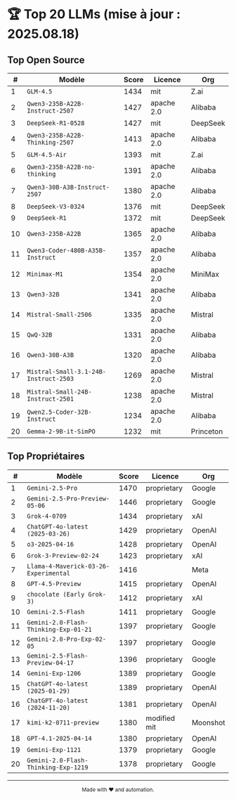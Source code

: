 # 🏆 Top 20 LLMs (mise à jour : 2025.08.18)

## Top Open Source

| # | Modèle | Score | Licence | Org |
|---|---|---|---|---|
| 1 | `GLM-4.5` | 1434 | mit | Z.ai |
| 2 | `Qwen3-235B-A22B-Instruct-2507` | 1427 | apache 2.0 | Alibaba |
| 3 | `DeepSeek-R1-0528` | 1427 | mit | DeepSeek |
| 4 | `Qwen3-235B-A22B-Thinking-2507` | 1413 | apache 2.0 | Alibaba |
| 5 | `GLM-4.5-Air` | 1393 | mit | Z.ai |
| 6 | `Qwen3-235B-A22B-no-thinking` | 1391 | apache 2.0 | Alibaba |
| 7 | `Qwen3-30B-A3B-Instruct-2507` | 1380 | apache 2.0 | Alibaba |
| 8 | `DeepSeek-V3-0324` | 1376 | mit | DeepSeek |
| 9 | `DeepSeek-R1` | 1372 | mit | DeepSeek |
| 10 | `Qwen3-235B-A22B` | 1365 | apache 2.0 | Alibaba |
| 11 | `Qwen3-Coder-480B-A35B-Instruct` | 1357 | apache 2.0 | Alibaba |
| 12 | `Minimax-M1` | 1354 | apache 2.0 | MiniMax |
| 13 | `Qwen3-32B` | 1341 | apache 2.0 | Alibaba |
| 14 | `Mistral-Small-2506` | 1335 | apache 2.0 | Mistral |
| 15 | `QwQ-32B` | 1331 | apache 2.0 | Alibaba |
| 16 | `Qwen3-30B-A3B` | 1320 | apache 2.0 | Alibaba |
| 17 | `Mistral-Small-3.1-24B-Instruct-2503` | 1269 | apache 2.0 | Mistral |
| 18 | `Mistral-Small-24B-Instruct-2501` | 1238 | apache 2.0 | Mistral |
| 19 | `Qwen2.5-Coder-32B-Instruct` | 1234 | apache 2.0 | Alibaba |
| 20 | `Gemma-2-9B-it-SimPO` | 1232 | mit | Princeton |


## Top Propriétaires

| # | Modèle | Score | Licence | Org |
|---|---|---|---|---|
| 1 | `Gemini-2.5-Pro` | 1470 | proprietary | Google |
| 2 | `Gemini-2.5-Pro-Preview-05-06` | 1446 | proprietary | Google |
| 3 | `Grok-4-0709` | 1434 | proprietary | xAI |
| 4 | `ChatGPT-4o-latest (2025-03-26)` | 1429 | proprietary | OpenAI |
| 5 | `o3-2025-04-16` | 1428 | proprietary | OpenAI |
| 6 | `Grok-3-Preview-02-24` | 1423 | proprietary | xAI |
| 7 | `Llama-4-Maverick-03-26-Experimental` | 1416 |  | Meta |
| 8 | `GPT-4.5-Preview` | 1415 | proprietary | OpenAI |
| 9 | `chocolate (Early Grok-3)` | 1412 | proprietary | xAI |
| 10 | `Gemini-2.5-Flash` | 1411 | proprietary | Google |
| 11 | `Gemini-2.0-Flash-Thinking-Exp-01-21` | 1397 | proprietary | Google |
| 12 | `Gemini-2.0-Pro-Exp-02-05` | 1397 | proprietary | Google |
| 13 | `Gemini-2.5-Flash-Preview-04-17` | 1396 | proprietary | Google |
| 14 | `Gemini-Exp-1206` | 1389 | proprietary | Google |
| 15 | `ChatGPT-4o-latest (2025-01-29)` | 1389 | proprietary | OpenAI |
| 16 | `ChatGPT-4o-latest (2024-11-20)` | 1381 | proprietary | OpenAI |
| 17 | `kimi-k2-0711-preview` | 1380 | modified mit | Moonshot |
| 18 | `GPT-4.1-2025-04-14` | 1380 | proprietary | OpenAI |
| 19 | `Gemini-Exp-1121` | 1379 | proprietary | Google |
| 20 | `Gemini-2.0-Flash-Thinking-Exp-1219` | 1378 | proprietary | Google |


---

<div align="center"><sub>Made with ♥ and automation.</sub></div>
<style>.footer { display: none; }</style>